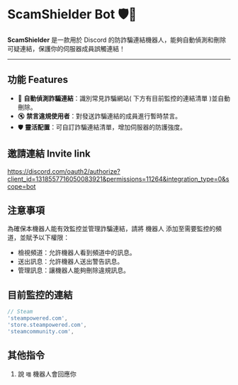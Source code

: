 # **ScamShielder Bot 🛡️🐾**

**ScamShielder** 是一款用於 Discord 的防詐騙連結機器人，能夠自動偵測和刪除可疑連結，保護你的伺服器成員誤觸連結！

---

## **功能 Features**
- 🚫 **自動偵測詐騙連結**：識別常見詐騙網站( 下方有目前監控的連結清單 )並自動刪除。  
- 🔇 **禁言違規使用者**：對發送詐騙連結的成員進行暫時禁言。  
- 🛡️ **靈活配置**：可自訂詐騙連結清單，增加伺服器的防護強度。

## 邀請連結 Invite link

https://discord.com/oauth2/authorize?client_id=1318557716050083921&permissions=11264&integration_type=0&scope=bot

## 注意事項

為確保本機器人能有效監控並管理詐騙連結，請將 機器人 添加至需要監控的頻道，並賦予以下權限：
- 檢視頻道：允許機器人看到頻道中的訊息。
- 送出訊息：允許機器人送出警告訊息。
- 管理訊息：讓機器人能夠刪除違規訊息。

## 目前監控的連結

```js
// Steam
'steampowered.com',
'store.steampowered.com',
'steamcommunity.com',
```

## 其他指令

1. 說 `喵` 機器人會回應你
